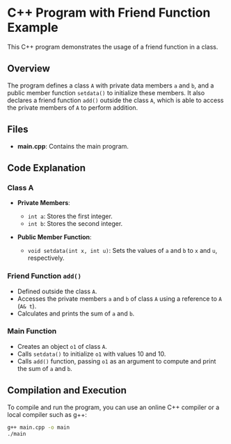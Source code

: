 
# C++ Program with Friend Function Example

This C++ program demonstrates the usage of a friend function in a class.

## Overview

The program defines a class `A` with private data members `a` and `b`, and a public member function `setdata()` to initialize these members. It also declares a friend function `add()` outside the class `A`, which is able to access the private members of `A` to perform addition.

## Files

- **main.cpp**: Contains the main program.
  
## Code Explanation

### Class A

- **Private Members**: 
  - `int a`: Stores the first integer.
  - `int b`: Stores the second integer.
  
- **Public Member Function**:
  - `void setdata(int x, int u)`: Sets the values of `a` and `b` to `x` and `u`, respectively.

### Friend Function `add()`

- Defined outside the class `A`.
- Accesses the private members `a` and `b` of class `A` using a reference to `A` (`A& t`).
- Calculates and prints the sum of `a` and `b`.

### Main Function

- Creates an object `o1` of class `A`.
- Calls `setdata()` to initialize `o1` with values 10 and 10.
- Calls `add()` function, passing `o1` as an argument to compute and print the sum of `a` and `b`.

## Compilation and Execution

To compile and run the program, you can use an online C++ compiler or a local compiler such as g++:

```bash
g++ main.cpp -o main
./main
